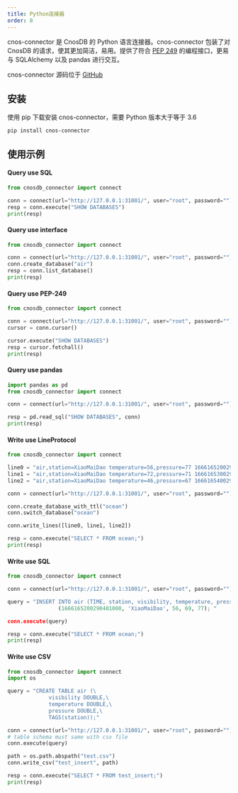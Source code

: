 ```yaml
---
title: Python连接器
order: 8
---
```


cnos-connector 是 CnosDB 的 Python 语言连接器。cnos-connector 包装了对 CnosDB 的请求，使其更加简洁，易用。提供了符合 [PEP 249](https://peps.python.org/pep-0249/) 的编程接口，更易与 SQLAlchemy 以及 pandas 进行交互。

cnos-connector 源码位于 [GitHub](https://github.com/cnosdb/cnosdb-client-python)

## 安装

使用 pip 下载安装 cnos-connector，需要 Python 版本大于等于 3.6

```
pip install cnos-connector
```

## 使用示例

#### Query use SQL

```python
from cnosdb_connector import connect

conn = connect(url="http://127.0.0.1:31001/", user="root", password="")
resp = conn.execute("SHOW DATABASES")
print(resp)
```

#### Query use interface

```python
from cnosdb_connector import connect

conn = connect(url="http://127.0.0.1:31001/", user="root", password="")
conn.create_database("air")
resp = conn.list_database()
print(resp)
```

#### Query use PEP-249

```python
from cnosdb_connector import connect

conn = connect(url="http://127.0.0.1:31001/", user="root", password="")
cursor = conn.cursor()

cursor.execute("SHOW DATABASES")
resp = cursor.fetchall()
print(resp)
```

#### Query use pandas

```python
import pandas as pd
from cnosdb_connector import connect

conn = connect(url="http://127.0.0.1:31001/", user="root", password="")

resp = pd.read_sql("SHOW DATABASES", conn)
print(resp)
```

#### Write use LineProtocol

```python
from cnosdb_connector import connect

line0 = "air,station=XiaoMaiDao temperature=56,pressure=77 1666165200290401000"
line1 = "air,station=XiaoMaiDao temperature=72,pressure=71 1666165300290401000"
line2 = "air,station=XiaoMaiDao temperature=46,pressure=67 1666165400290401000"

conn = connect(url="http://127.0.0.1:31001/", user="root", password="")

conn.create_database_with_ttl("ocean")
conn.switch_database("ocean")

conn.write_lines([line0, line1, line2])

resp = conn.execute("SELECT * FROM ocean;")
print(resp)
```

#### Write use SQL

```python
from cnosdb_connector import connect

conn = connect(url="http://127.0.0.1:31001/", user="root", password="")

query = "INSERT INTO air (TIME, station, visibility, temperature, pressure) VALUES
                (1666165200290401000, 'XiaoMaiDao', 56, 69, 77); "

conn.execute(query)

resp = conn.execute("SELECT * FROM ocean;")
print(resp)
```

#### Write use CSV

```python
from cnosdb_connector import connect
import os

query = "CREATE TABLE air (\
    		 visibility DOUBLE,\
    		 temperature DOUBLE,\
    		 pressure DOUBLE,\
    		 TAGS(station));"

conn = connect(url="http://127.0.0.1:31001/", user="root", password="")
# table schema must same with csv file
conn.execute(query)

path = os.path.abspath("test.csv")
conn.write_csv("test_insert", path)

resp = conn.execute("SELECT * FROM test_insert;")
print(resp)
```
